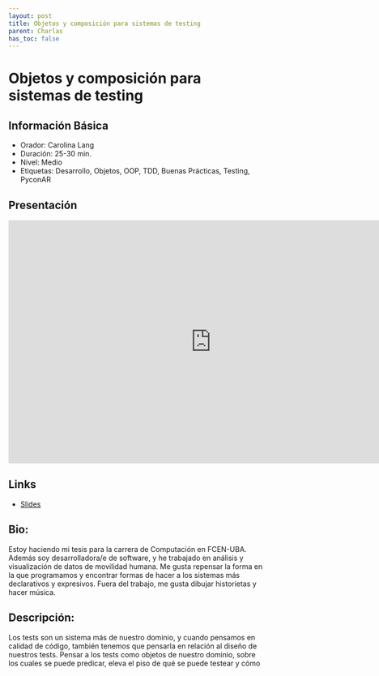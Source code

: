 ```yaml
---
layout: post
title: Objetos y composición para sistemas de testing
parent: Charlas
has_toc: false
---
```


# Objetos y composición para sistemas de testing

## Información Básica

* Orador: Carolina Lang
* Duración: 25-30 min.
* Nivel: Medio
* Etiquetas: Desarrollo, Objetos, OOP, TDD, Buenas Prácticas, Testing, PyconAR

## Presentación

<iframe width="800px" height="480" src="https://www.youtube.com/embed/vG6uDkYEmus" title="YouTube video player" frameborder="0" allow="accelerometer; autoplay; clipboard-write; encrypted-media; gyroscope; picture-in-picture" allowfullscreen></iframe>

## Links

* <a href="https://docs.google.com/presentation/d/1dp37nrFOXWQibfI2Q2tFooIHfSSlMrFpKs087mP-fdQ/edit#slide=id.g632bd08e11_0_64" target="_blank">Slides</a>

## Bio:
Estoy haciendo mi tesis para la carrera de Computación en FCEN-UBA. Además soy desarrolladora/e de software, y he trabajado en análisis y visualización de datos de movilidad humana. Me gusta repensar la forma en la que programamos y encontrar formas de hacer a los sistemas más declarativos y expresivos. Fuera del trabajo, me gusta dibujar historietas y hacer música.

## Descripción:
Los tests son un sistema más de nuestro dominio, y cuando pensamos en calidad de código, también tenemos que pensarla en relación al diseño de nuestros tests. Pensar a los tests como objetos de nuestro dominio, sobre los cuales se puede predicar, eleva el piso de qué se puede testear y cómo

